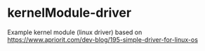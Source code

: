 # kernelModule-driver
Example kernel module (linux driver) based on https://www.apriorit.com/dev-blog/195-simple-driver-for-linux-os
